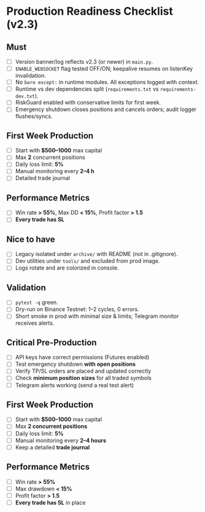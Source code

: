 # Production Readiness Checklist (v2.3)

## Must
- [ ] Version banner/log reflects v2.3 (or newer) in `main.py`.
- [ ] `ENABLE_WEBSOCKET` flag tested OFF/ON; keepalive resumes on listenKey invalidation.
- [ ] No `bare except:` in runtime modules. All exceptions logged with context.
- [ ] Runtime vs dev dependencies split (`requirements.txt` vs `requirements-dev.txt`).
- [ ] RiskGuard enabled with conservative limits for first week.
- [ ] Emergency shutdown closes positions and cancels orders; audit logger flushes/syncs.

## First Week Production
- [ ] Start with **$500–1000** max capital
- [ ] Max **2** concurrent positions
- [ ] Daily loss limit: **5%**
- [ ] Manual monitoring every **2–4 h**
- [ ] Detailed trade journal

## Performance Metrics
- [ ] Win rate **> 55%**, Max DD **< 15%**, Profit factor **> 1.5**
- [ ] **Every trade has SL**

## Nice to have
- [ ] Legacy isolated under `archive/` with README (not in .gitignore).
- [ ] Dev utilities under `tools/` and excluded from prod image.
- [ ] Logs rotate and are colorized in console.

## Validation
- [ ] `pytest -q` green.
- [ ] Dry-run on Binance Testnet: 1–2 cycles, 0 errors.
- [ ] Short smoke in prod with minimal size & limits; Telegram monitor receives alerts.

## Critical Pre-Production
- [ ] API keys have correct permissions (Futures enabled)
- [ ] Test emergency shutdown **with open positions**
- [ ] Verify TP/SL orders are placed and updated correctly
- [ ] Check **minimum position sizes** for all traded symbols
- [ ] Telegram alerts working (send a real test alert)

## First Week Production
- [ ] Start with **$500–1000** max capital
- [ ] Max **2 concurrent positions**
- [ ] Daily loss limit: **5%**
- [ ] Manual monitoring every **2–4 hours**
- [ ] Keep a detailed **trade journal**

## Performance Metrics
- [ ] Win rate **> 55%**
- [ ] Max drawdown **< 15%**
- [ ] Profit factor **> 1.5**
- [ ] **Every trade has SL** in place
